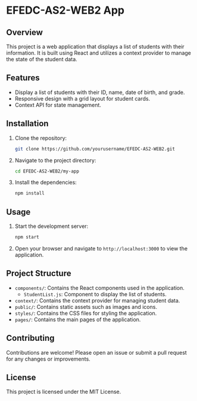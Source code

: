 # EFEDC-AS2-WEB2 App

## Overview

This project is a web application that displays a list of students with their information. It is built using React and utilizes a context provider to manage the state of the student data.

## Features

- Display a list of students with their ID, name, date of birth, and grade.
- Responsive design with a grid layout for student cards.
- Context API for state management.

## Installation

1. Clone the repository:
    ```bash
    git clone https://github.com/yourusername/EFEDC-AS2-WEB2.git
    ```
2. Navigate to the project directory:
    ```bash
    cd EFEDC-AS2-WEB2/my-app
    ```
3. Install the dependencies:
    ```bash
    npm install
    ```

## Usage

1. Start the development server:
    ```bash
    npm start
    ```
2. Open your browser and navigate to `http://localhost:3000` to view the application.

## Project Structure

- `components/`: Contains the React components used in the application.
  - `StudentList.js`: Component to display the list of students.
- `context/`: Contains the context provider for managing student data.
- `public/`: Contains static assets such as images and icons.
- `styles/`: Contains the CSS files for styling the application.
- `pages/`: Contains the main pages of the application.

## Contributing

Contributions are welcome! Please open an issue or submit a pull request for any changes or improvements.

## License

This project is licensed under the MIT License.
